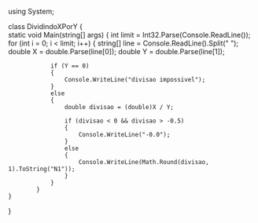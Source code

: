 using System;

class DividindoXPorY 
{    
    static void Main(string[] args) 
    {
        int limit = Int32.Parse(Console.ReadLine());
            for (int i = 0; i < limit; i++)
            {
                string[] line = Console.ReadLine().Split(" ");
                double X = double.Parse(line[0]);
                double Y = double.Parse(line[1]);


                if (Y == 0)
                {
                    Console.WriteLine("divisao impossivel");
                }
                else
                {
                    double divisao = (double)X / Y;

                    if (divisao < 0 && divisao > -0.5)
                    {
                        Console.WriteLine("-0.0");
                    }
                    else
                    {
                        Console.WriteLine(Math.Round(divisao, 1).ToString("N1"));
                    }
                }
            }
    }
}
